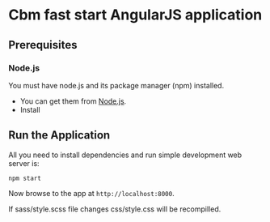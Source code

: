 # Cbm fast start AngularJS application

## Prerequisites

### Node.js

You must have node.js and its package manager (npm) installed.
- You can get them from [Node.js](http://nodejs.org/download/).
- Install

## Run the Application

All you need to install dependencies and run simple development web server is:

```
npm start
```

Now browse to the app at `http://localhost:8000`.

If sass/style.scss file changes css/style.css will be recompilled.